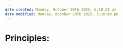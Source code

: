 ```yaml
---
date created: Monday, October 20th 2025, 6:10:31 pm
date modified: Monday, October 20th 2025, 6:10:40 pm
---
```


# Principles:



